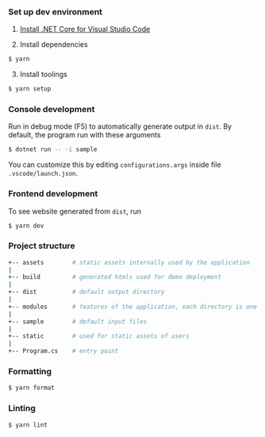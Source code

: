 ### Set up dev environment

1. [Install .NET Core for Visual Studio Code](https://code.visualstudio.com/docs/languages/dotnet)

2. Install dependencies

```bash
$ yarn
```

3. Install toolings

```bash
$ yarn setup
```

### Console development

Run in debug mode (F5) to automatically generate output in `dist`. By default, the program run with these arguments

```bash
$ dotnet run -- -i sample
```

You can customize this by editing `configurations.args` inside file `.vscode/launch.json`.

### Frontend development

To see website generated from `dist`, run

```bash
$ yarn dev
```

### Project structure

```bash
+-- assets        # static assets internally used by the application
|
+-- build         # generated htmls used for demo deployment
|
+-- dist          # default output directory
|
+-- modules       # features of the application, each directory is one feature
|
+-- sample        # default input files
|
+-- static        # used for static assets of users
|
+-- Program.cs    # entry point

```

### Formatting

```bash
$ yarn format
```

### Linting

```bash
$ yarn lint
```
